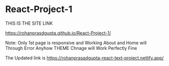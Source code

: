 # React-Project-1

THIS IS THE SITE LINK

https://rohanprasdgupta.github.io/React-Project-1/

Note: Only 1st page is responsive and Working About and Home will Through Error
Anyhow THEME Chnage will  Work Perfectly Fine


The Updated link is
https://rohanprasadgupta-react-text-project.netlify.app/
